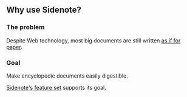Why use Sidenote?
----------------

### The problem
Despite Web technology, most big documents are still written [as if for paper](##as_if_for_paper).

### Goal
Make encyclopedic documents easily digestible.

[Sidenote's feature set](##how) supports its goal.
